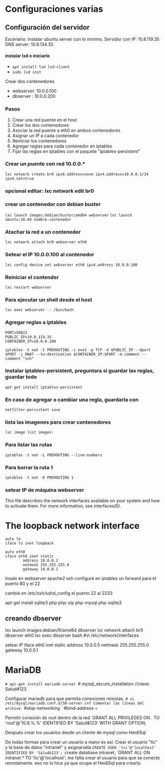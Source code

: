# Configuraciones varias

## Configuración del servidor

Escenario:
Instalar ubuntu server con lo mínimo.
Servidor con IP: 10.8.119.35 
DNS server: 10.8.134.35

#### instalar lxd e iniciarlo
- `apt install lxd lxd-client`
- `sudo lxd init`

Crear dos contenedores
- webserver: 10.0.0.100
- dbserver : 10.0.0.200

### Pasos
1. Crear una red puente en el host
2. Crear los dos contenedores
3. Asociar la red puente a eth0 en ambos contenedores
4. Asignar un IP a cada contenedor
5. Reiniciar los contenedores
6. Agregar reglas para cada contenedor en iptables
7. Fijar las reglas en iptables con el paquete "iptables-persistent"



### Crear un puente con red 10.0.0.*
`lxc network create br0 ipv6.address=none ipv4.address=10.0.0.1/24 ipv4.nat=true`
### opcional editar: lxc network edit br0

### crear un contenedor con debian buster
`lxc launch images:debian/buster/amd64 webserver`
`lxc launch ubuntu:18.04 nombre-contenedor`

### Atachar la red a un contenedor
`lxc network attach br0 webserver eth0`

### Setear el IP 10.0.0.100 al contenedor
`lxc config device set webserver eth0 ipv4.address 10.0.0.100`

### Reiniciar el contender
`lxc restart webserver`

### Para ejecutar un shell desde el host
`lxc exec webserver -- /bin/bash`

### Agregar reglas a iptables
```
PORT=50022
PUBLIC_IP=10.8.119.35
CONTAINER_IP=10.0.0.100

iptables -t nat -I PREROUTING -i eno1 -p TCP -d $PUBLIC_IP --dport $PORT -j DNAT --to-destination $CONTAINER_IP:$PORT -m comment --comment "ssh"
```

### Instalar iptables-persistent, preguntara si guardar las reglas, guardar todo
`apt-get install iptables-persistent`

### En caso de agregar o cambiar una regla, guardarla con 
`netfilter-persistent save`


### lista las imagenes para crear contenedores
`lxc image list images:`



### Para listar las rutas
`iptables -t nat -L PREROUTING --line-numbers`

### Para borrar la ruta 1
`iptables -t nat -D PREROUTING 1`

### setear IP de máquina webserver
This file describes the network interfaces available on your system
and how to activate them. For more information, see interfaces(5).

# The loopback network interface
```
auto lo
iface lo inet loopback

auto eth0
iface eth0 inet static
        address 10.0.0.2
        netmask 255.255.255.0
        gateway 10.0.0.1
```

Insale en webserver
apache2 ssh
configuré en iptables un forward para el puerto 80 y el 22

cambié en /etc/ssh/sshd_config el puerto 22 al 2233

apt-get install sqlite3 php php-zip php-mysql php-sqlite3

## creando dbserver
lxc launch images:debian/9/amd64 dbserver
lxc network attach br0 dbserver eth0
lxc exec dbserver bash
#vi /etc/network/interfaces

setear IP
iface eth0 inet static
        address 10.0.0.5
        netmask 255.255.255.0
        gateway 10.0.0.1
        
# MariaDB
`# apt-get install mariadb-server
`# mysql_secure_installation
//clave: Salud#123

Configurar mariadb para que permita conexiones remotas.
`# vi /etc/mysql/mariadb.conf.d/50-server.cnf
Comentar las líneas del archivo
` #skip-networking
` #bind-address = <some ip-address>


Permitir conexión de root dentro de la red
`GRANT ALL PRIVILEGES ON *.* TO 'root'@'10.8.%.%' IDENTIFIED BY 'Salud&123' WITH GRANT OPTION;

Después crear los usuarios desde un cliente de mysql como HeidiSql

De todas formas para crear un usuario a mano es así:
Crear el usuario "tic" y la base de datos "intranet" y asignarsela
`CREATE USER 'tic'@'localhost' IDENTIFIED BY 'Salud&123';
`create database intranet;
`GRANT ALL ON intranet.* TO 'tic'@'localhost';
me falta crear el usuario para que se conecte remotamente. eso no lo hice ya que ocupe el HeidiSql para crearlo
